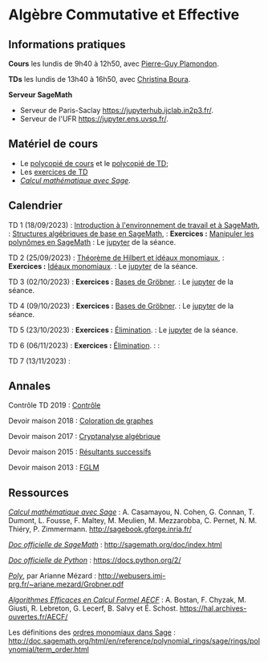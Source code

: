 ---
---

# Algèbre Commutative et Effective

## Informations pratiques

**Cours** les lundis de 9h40 à 12h50, avec [Pierre-Guy Plamondon](https://www.imo.universite-paris-saclay.fr/~plamondon/).

**TDs** les lundis de 13h40 à 16h50, avec [Christina Boura](https://christinaboura.wordpress.com/).

**Serveur SageMath**
- Serveur de Paris-Saclay <https://jupyterhub.ijclab.in2p3.fr/>.
- Serveur de l'UFR <https://jupyter.ens.uvsq.fr/>.

## Matériel de cours

- Le [polycopié de cours](poly) et le [polycopié de TD](polytd);
- Les [exercices de TD](exercises)
- [*Calcul mathématique avec Sage*](http://sagebook.gforge.inria.fr/).


## Calendrier

TD 1 (18/09/2023)
: [Introduction à l'environnement de travail et à SageMath](polytd#introduction-à-lenvironnemnt-de-travail-et-à-sagemath),
: [Structures algébriques de base en SageMath](polytd#anneaux-corps-polynômes-expressions),
: **Exercices :** [Manipuler les polynômes en SageMath](exercises#polynômes-à-une-variable)
: Le [jupyter](misc/TD1.ipynb) de la séance.

TD 2 (25/09/2023)
: [Théorème de Hilbert et idéaux monomiaux](polytd#théorème-de-hilbert),
: **Exercices :** [Idéaux monomiaux](exercises#idéaux-monomiaux).
: Le [jupyter](misc/TD2.ipynb) de la séance.

TD 3 (02/10/2023)
: **Exercices :** [Bases de Gröbner](exercises#idéaux-monomiaux).
: Le [jupyter](misc/TD3.ipynb) de la séance.

TD 4 (09/10/2023)
: **Exercices :** [Bases de Gröbner](exercises#calcul-de-bases-de-gröbner).
: Le [jupyter](misc/TD4.ipynb) de la séance.

TD 5 (23/10/2023)
: **Exercices :** [Élimination](exercises#résultants-et-élimination).
: Le [jupyter](misc/TD5.ipynb) de la séance.

TD 6 (06/11/2023)
: **Exercices :** [Élimination](exercises#résultants-et-élimination).
: <!-- Le [jupyter](misc/TD6.ipynb) de la séance. -->
: <!-- Le [corrigé](misc/exo14_1.pdf) de l'exercice 14.1. -->

TD 7 (13/11/2023)
: 
<!--: Le [jupyter](misc/TD7.ipynb) de la séance.-->
<!-- : Le [corrigé](misc/exo14_3.pdf) de l'exercice 14.3 -->


## Annales

Contrôle TD 2019
: [Contrôle](misc/ExamTD.pdf)

Devoir maison 2018
: [Coloration de graphes](misc/dm2018)

Devoir maison 2017
: [Cryptanalyse algébrique](misc/dm2014)

Devoir maison 2015
: [Résultants successifs](misc/dm2015)

Devoir maison 2013
: [FGLM](misc/dm2013)

## Ressources

[*Calcul mathématique avec Sage*](http://sagebook.gforge.inria.fr/)
: A. Casamayou, N. Cohen, G. Connan, T. Dumont, L. Fousse, F. Maltey,
M. Meulien, M. Mezzarobba, C. Pernet, N. M. Thiéry,
P. Zimmermann. <http://sagebook.gforge.inria.fr/>

[*Doc officielle de SageMath*](http://sagemath.org/doc/index.html)
: <http://sagemath.org/doc/index.html>

[*Doc officielle de Python*](https://docs.python.org/2/)
: <https://docs.python.org/2/>

[*Poly*](http://webusers.imj-prg.fr/~ariane.mezard/Grobner.pdf), par Arianne Mézard
: <http://webusers.imj-prg.fr/~ariane.mezard/Grobner.pdf>

[*Algorithmes Efficaces en Calcul Formel AECF*](https://hal.archives-ouvertes.fr/AECF/)
: A. Bostan, F. Chyzak, M. Giusti, R. Lebreton, G. Lecerf, B. Salvy et
É. Schost. <https://hal.archives-ouvertes.fr/AECF/>

Les définitions des [ordres monomiaux dans Sage](http://doc.sagemath.org/html/en/reference/polynomial_rings/sage/rings/polynomial/term_order.html)
: <http://doc.sagemath.org/html/en/reference/polynomial_rings/sage/rings/polynomial/term_order.html>
